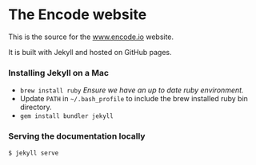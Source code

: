# The Encode website

This is the source for the www.encode.io website.

It is built with Jekyll and hosted on GitHub pages.

### Installing Jekyll on a Mac

* `brew install ruby`  *Ensure we have an up to date ruby environment.*
* Update `PATH` in `~/.bash_profile` to include the brew installed ruby bin directory.
* `gem install bundler jekyll`

### Serving the documentation locally

```shell
$ jekyll serve
```
